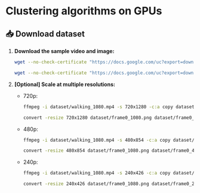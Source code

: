 # Clustering algorithms on GPUs

## 📥 Download dataset

1. **Download the sample video and image:**
    ```bash
    wget --no-check-certificate "https://docs.google.com/uc?export=download&id=1LP73pllzIlZ45WIV48FdYZwBhqjtLYxp" -O dataset/walking_1080.mp4
    ```
    
    ```bash
    wget --no-check-certificate "https://docs.google.com/uc?export=download&id=1JCUK79T5InpTKnElJkflcmYa9AR7ouX8" -O dataset/frame0_1080.png
    ```


2. **[Optional] Scale at multiple resolutions:**

    - 720p:
      ```bash
      ffmpeg -i dataset/walking_1080.mp4 -s 720x1280 -c:a copy dataset/walking_720.mp4
      ```
      ```bash
      convert -resize 720x1280 dataset/frame0_1080.png dataset/frame0_720.png
      ```

    - 480p:
      ```bash
      ffmpeg -i dataset/walking_1080.mp4 -s 480x854 -c:a copy dataset/walking_480.mp4
      ```
      ```bash
      convert -resize 480x854 dataset/frame0_1080.png dataset/frame0_480.png
      ```
    
    - 240p:
      ```bash
      ffmpeg -i dataset/walking_1080.mp4 -s 240x426 -c:a copy dataset/walking_240.mp4
      ```
      ```bash
      convert -resize 240x426 dataset/frame0_1080.png dataset/frame0_240.png
      ```